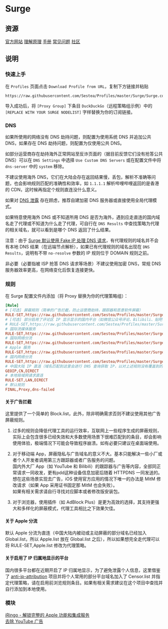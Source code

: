 # Surge

## 资源

[官方网站](https://nssurge.com/) [理解原理](https://manual.nssurge.com/book/understanding-surge/cn/) [手册](http://manual.nssurge.com/) [常见问题](https://nssurge.zendesk.com/) [社区](https://community.nssurge.com/)


## 说明

### 快速上手

在 `Profiles` 页面点击 `Download Profile from URL`，复制下方链接并粘贴

```
https://raw.githubusercontent.com/Sestea/Profiles/master/Surge/Surge.conf
```

导入成功后，将 `[Proxy Group]` 下条目 `DuckDuckGo`（远程策略组示例）中的 `[REPLACE WITH YOUR SURGE NODELIST]` 字样替换为你的订阅链接。

### DNS

如果所使用的网络没有 DNS 劫持问题，则配置为使用系统 DNS 并追加公共 DNS，如果存在 DNS 劫持问题，则配置为仅使用公共 DNS。

如部分运营商存在劫持海外正常网站至反诈页面的（据目前反馈它们没有抢答公共 DNS）可以在 `DNS Settings` 中选择 `Use Custom DNS Servers` 或在配置文件中将 `dns-server` 中的 `system` 移除。

不建议使用海外 DNS，它们在大陆会存在返回结果慢，丢包，解析不准确等问题，也会影响规则匹配的准确性和效率，如 `1.1.1.1` 解析哔哩哔哩返回的是香港的 CDN，这时候再指定个规则直连没什么意义。

如果对 [DNS 泄露](https://en.wikipedia.org/wiki/DNS_leak) 存在顾虑，推荐自建加密 DNS 服务器或直接使用全局代理模式。

如果特意使用海外 DNS 或不知道所用 DNS 是否为海外，遇到应走直连的国内域名走了代理或不知道为什么走了代理，可自行在 `DNS Results` 中查找策略为代理的相关域名，就可以看到是哪个 DNS 返回了什么结果。

注意：由于 [Surge 默认使用 Fake IP 处理 DNS 请求](https://manual.nssurge.com/book/understanding-surge/cn/#%E8%99%9A%E6%8B%9F%E7%BD%91%E5%8D%A1%E6%8E%A5%E7%AE%A1%E6%96%B9%E6%B3%95-2)，有代理规则的域名并不会有本地 DNS 结果（在远端节点解析），如果已有代理规则的域名出现在 `DNS Results`，说明有不带 `no-resolve` 参数的 IP 规则位于 DOMAIN 规则之前。

非必要（必要指被 ISP 抢答 DNS 请求等场景）不建议使用加密 DNS，常规 DNS 服务器效率更高，在网络变化后恢复连接更快。

### 规则

在 Surge 配置文件内添加（将 Proxy 替换为你的代理策略组）：

```ini
[Rule]
# [可选] 屏蔽规则（简单的广告拦截，防止运营商劫持，跟踪器和恶意软件屏蔽） 
RULE-SET,https://raw.githubusercontent.com/Sestea/Profiles/master/Surge/Ruleset/Block.list,REJECT
# [可选] 部分启用了评论区 IP 显示显示的国内平台（如微信公众号评论、Bilibili、贴吧等） 
# RULE-SET,https://raw.githubusercontent.com/Sestea/Profiles/master/Surge/Ruleset/Censor.list,Proxy
# 国际流媒体服务
RULE-SET,https://raw.githubusercontent.com/Sestea/Profiles/master/Surge/Ruleset/Streaming.list,Proxy
# 国际网络分流
RULE-SET,https://raw.githubusercontent.com/Sestea/Profiles/master/Surge/Ruleset/Global.list,Proxy
# Apple 服务
RULE-SET,https://raw.githubusercontent.com/Sestea/Profiles/master/Surge/Ruleset/Apple.list,DIRECT
# 国内网络分流
RULE-SET,https://raw.githubusercontent.com/Sestea/Profiles/master/Surge/Ruleset/China.list,DIRECT
# 中国大陆 IP 直连（域名匹配到这里会进行 DNS 查询获取 IP，以对上述规则没有覆盖到的域名实现国内外分流）
GEOIP,CN,DIRECT
# 本地局域网请求直连
RULE-SET,LAN,DIRECT
# 默认规则
FINAL,Proxy,dns-failed
```

#### 关于广告拦截

这里提供了一个简单的 Block.list，此外，除非明确需求否则不建议使用其他广告屏蔽规则。

1. 过多的规则会降低代理工具的运行效率，互联网上一些程序生成的屏蔽规则，实际上会包含很多已经失效和大多数使用场景下很难匹配到的条目，却会影响使用体验，极端情况下可能会导致程序崩溃。如有必要只建议在桌面端使用。

2. 对于移动端 App，屏蔽隐私与广告域名的意义不大。基本只能解决一些小厂或者个人开发者调用第三方跟踪器或者广告服务的问题。  
国内外大厂 App（如 YouTube 和 Bilibili）的跟踪器与广告等内容，全部同正常请求一同收发，更有pdd这种设备信息加密后随着 HTTPDNS 一同发送的。想在这些场景实现去广告，iOS 使用官方应用的情况下唯一的办法是 MitM 修改请求（如果 App 采用证书固定那 MitM 也会失败）。  
如果有相关需求请自行寻找对应脚本或者修改版安装包。

3. 对于浏览器，使用插件（如 AdBlock Plus）是更为高效的选择，其支持更强大和多样化的屏蔽模式，代理工具相比之下效果欠佳。

#### 关于 Apple 分流

默认 Apple 分流为直连（中国大陆内被动或主动屏蔽的部分域名已经加入 Global.list，所以 Apple.list 放在 Global.list 之后），所以如果想完全走代理可以将 RULE-SET,Apple.list 修改为代理策略。

#### 关于启用了 IP 归属地显示的平台

国内很多平台都在近期开启了 IP 归属地显示，为了避免泄露个人信息，这里借鉴了 [anti-ip-attribution](https://github.com/lwd-temp/anti-ip-attribution) 项目并将个人常用的部分平台域名加入了 Censor.list 并指定代理策略，请在启用前浏览规则条目。如果有相关需求建议在这个项目中查找并自行添加到本地使用。

### 模块

[iRingo - 解锁完整的 Apple 功能和集成服务](https://github.com/VirgilClyne/iRingo)  
[去除 YouTube 广告](https://raw.githubusercontent.com/Maasea/sgmodule/master/YoutubeAds.sgmodule)
